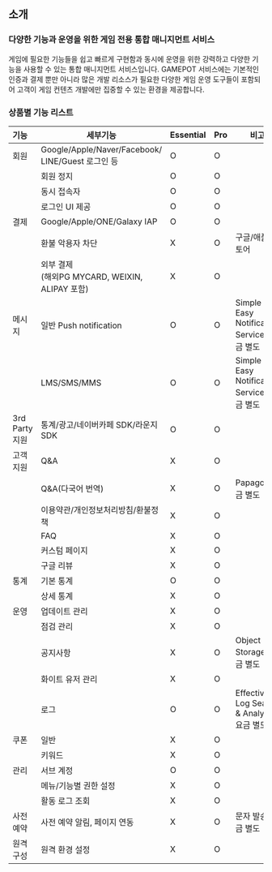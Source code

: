 ## 소개

### 다양한 기능과 운영을 위한 게임 전용 통합 매니지먼트 서비스

게임에 필요한 기능들을 쉽고 빠르게 구현함과 동시에 운영을 위한 강력하고 다양한 기능을 사용할 수 있는 통합 매니지먼트 서비스입니다. GAMEPOT 서비스에는 기본적인 인증과 결제 뿐만 아니라 많은 개발 리소스가 필요한 다양한 게임 운영 도구들이 포함되어 고객이 게임 컨텐츠 개발에만 집중할 수 있는 환경을 제공합니다.



### 상품별 기능 리스트

| 기능           | 세부기능                                                     | Essential | Pro  | 비고                                         |
| :------------- | ------------------------------------------------------------ | :-------- | ---- | -------------------------------------------- |
| 회원           | Google/Apple/Naver/Facebook/<br />LINE/Guest 로그인 등 | O         | O    |                                              |
|                | 회원 정지                                                    | O         | O    |                                              |
|                | 동시 접속자                                                  | O         | O    |                                              |
|                | 로그인 UI 제공                                               | O         | O    |                                              |
| 결제           | Google/Apple/ONE/Galaxy IAP                                  | O         | O    |                                              |
|                | 환불 악용자 차단                                             | X         | O    | 구글/애플 스토어                             |
|                | 외부 결제<br />(해외PG MYCARD, WEIXIN, ALIPAY 포함)          | X         | O    |                                              |
| 메시지         | 일반 Push notification                                       | O         | O    | Simple & Easy Notification Service 요금 별도 |
|                | LMS/SMS/MMS                                                  | O         | O    | Simple & Easy Notification Service 요금 별도 |
| 3rd Party 지원 | 통계/광고/네이버카페 SDK/라운지 SDK                          | O         | O    |                                              |
| 고객지원       | Q&A                                                          | X         | O    |                                              |
|                | Q&A(다국어 번역)                                             | X         | O    | Papago 요금 별도                             |
|                | 이용약관/개인정보처리방침/환불정책                           | X         | O    |                                              |
|                | FAQ                                                          | X         | O    |                                              |
|                | 커스텀 페이지                                                | X         | O    |                                              |
|                | 구글 리뷰                                                    | X         | O    |                                              |
| 통계           | 기본 통계                                                    | O         | O    |                                              |
|                | 상세 통계                                                    | X         | O    |                                              |
| 운영           | 업데이트 관리                                                | X         | O    |                                              |
|                | 점검 관리                                                    | X         | O    |                                              |
|                | 공지사항                                                     | X         | O    | Object Storage 요금 별도                     |
|                | 화이트 유저 관리                                             | X         | O    |                                              |
|                | 로그                                                         | O         | O    | Effective Log Search & Analytics 요금 별도   |
| 쿠폰           | 일반                                                         | X         | O    |                                              |
|                | 키워드                                                       | X         | O    |                                              |
| 관리           | 서브 계정                                                    | O         | O    |                                              |
|                | 메뉴/기능별 권한 설정                                        | X         | O    |                                              |
|                | 활동 로그 조회                                               | X         | O    |                                              |
| 사전예약       | 사전 예약 알림, 페이지 연동                                  | X         | O    | 문자 발송 요금 별도                          |
| 원격구성       | 원격 환경 설정                                               | X         | O    |                                              |
